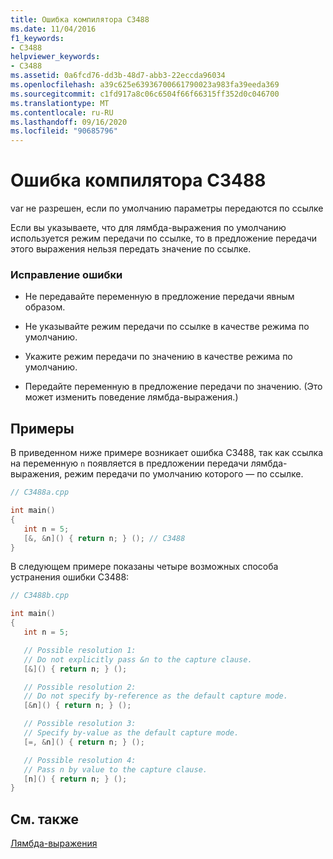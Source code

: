 ```yaml
---
title: Ошибка компилятора C3488
ms.date: 11/04/2016
f1_keywords:
- C3488
helpviewer_keywords:
- C3488
ms.assetid: 0a6fcd76-dd3b-48d7-abb3-22eccda96034
ms.openlocfilehash: a39c625e63936700661790023a983fa39eeda369
ms.sourcegitcommit: c1fd917a8c06c6504f66f66315ff352d0c046700
ms.translationtype: MT
ms.contentlocale: ru-RU
ms.lasthandoff: 09/16/2020
ms.locfileid: "90685796"
---
```

# <a name="compiler-error-c3488"></a>Ошибка компилятора C3488

var не разрешен, если по умолчанию параметры передаются по ссылке

Если вы указываете, что для лямбда-выражения по умолчанию используется режим передачи по ссылке, то в предложение передачи этого выражения нельзя передать значение по ссылке.

### <a name="to-correct-this-error"></a>Исправление ошибки

- Не передавайте переменную в предложение передачи явным образом.

- Не указывайте режим передачи по ссылке в качестве режима по умолчанию.

- Укажите режим передачи по значению в качестве режима по умолчанию.

- Передайте переменную в предложение передачи по значению. (Это может изменить поведение лямбда-выражения.)

## <a name="examples"></a>Примеры

В приведенном ниже примере возникает ошибка C3488, так как ссылка на переменную `n` появляется в предложении передачи лямбда-выражения, режим передачи по умолчанию которого — по ссылке.

```cpp
// C3488a.cpp

int main()
{
   int n = 5;
   [&, &n]() { return n; } (); // C3488
}
```

В следующем примере показаны четыре возможных способа устранения ошибки C3488:

```cpp
// C3488b.cpp

int main()
{
   int n = 5;

   // Possible resolution 1:
   // Do not explicitly pass &n to the capture clause.
   [&]() { return n; } ();

   // Possible resolution 2:
   // Do not specify by-reference as the default capture mode.
   [&n]() { return n; } ();

   // Possible resolution 3:
   // Specify by-value as the default capture mode.
   [=, &n]() { return n; } ();

   // Possible resolution 4:
   // Pass n by value to the capture clause.
   [n]() { return n; } ();
}
```

## <a name="see-also"></a>См. также

[Лямбда-выражения](../../cpp/lambda-expressions-in-cpp.md)
